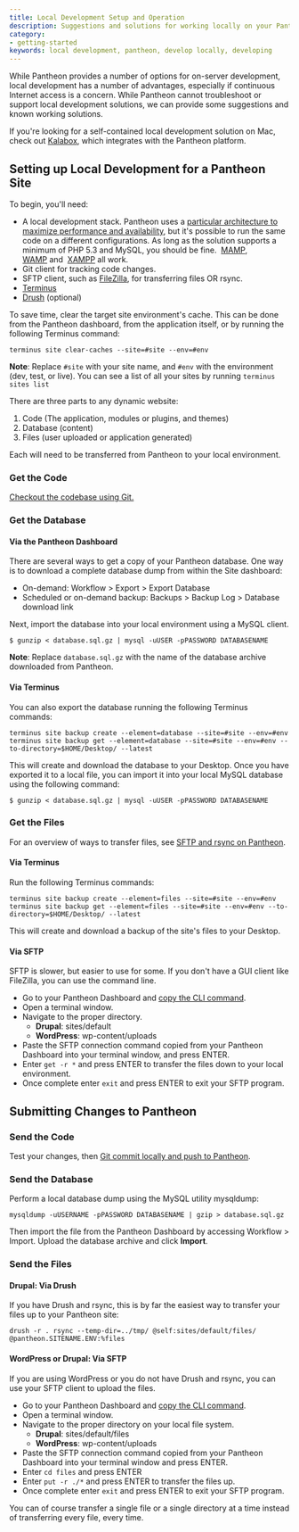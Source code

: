 ```yaml
---
title: Local Development Setup and Operation
description: Suggestions and solutions for working locally on your Pantheon Drupal or WordPress site.
category:
- getting-started
keywords: local development, pantheon, develop locally, developing
---
```

While Pantheon provides a number of options for on-server development, local development has a number of advantages, especially if continuous Internet access is a concern. While Pantheon cannot troubleshoot or support local development solutions, we can provide some suggestions and known working solutions.  

If you're looking for a self-contained local development solution on Mac, check out [Kalabox](http://www.kalamuna.com/products/kalabox), which integrates with the Pantheon platform.

## Setting up Local Development for a Pantheon Site

To begin, you'll need:

- A local development stack. Pantheon uses a [particular architecture to maximize performance and availability](/docs/articles/sites/all-about-application-containers/), but it's possible to run the same code on a different configurations. As long as the solution supports a minimum of PHP 5.3 and MySQL, you should be fine.  [MAMP](http://www.mamp.info/),  [WAMP](http://www.wampserver.com/) and  [XAMPP](http://www.apachefriends.org/en/xampp.html) all work.
- Git client for tracking code changes.
- SFTP client, such as [FileZilla](https://filezilla-project.org/ "FileZilla, a Cross-platform GUI SFTP client."), for transferring files OR rsync.
- [Terminus](https://github.com/pantheon-systems/cli)
- [Drush](/docs/articles/local/drush-command-line-utility/) (optional)

To save time, clear the target site environment's cache. This can be done from the Pantheon dashboard, from the application itself, or by running the following Terminus command:

```
terminus site clear-caches --site=#site --env=#env
```

<div class="alert alert-info" role="alert">
<strong>Note</strong>: Replace <code>#site</code> with your site name, and <code>#env</code> with the environment (dev, test, or live). You can see a list of all your sites by running <code>terminus sites list</code></div>

There are three parts to any dynamic website:

1. Code (The application, modules or plugins, and themes)
1. Database (content)
1. Files (user uploaded or application generated)

Each will need to be transferred from Pantheon to your local environment.

### Get the Code

[Checkout the codebase using Git.](/docs/articles/local/starting-with-git/#clone-your-site-codebase)

### Get the Database

#### Via the Pantheon Dashboard

There are several ways to get a copy of your Pantheon database. One way is to download a complete database dump from within the Site dashboard:

- On-demand: Workflow > Export > Export Database
- Scheduled or on-demand backup: Backups > Backup Log > Database download link

Next, import the database into your local environment using a MySQL client.

````
$ gunzip < database.sql.gz | mysql -uUSER -pPASSWORD DATABASENAME
````
<div class="alert alert-info" role="alert">
<strong>Note</strong>: Replace <code>database.sql.gz</code> with the name of the database archive downloaded from Pantheon.</div>

#### Via Terminus

You can also export the database running the following Terminus commands:

```
terminus site backup create --element=database --site=#site --env=#env
terminus site backup get --element=database --site=#site --env=#env --to-directory=$HOME/Desktop/ --latest
```

This will create and download the database to your Desktop. Once you have exported it to a local file, you can import it into your local MySQL database using the following command:

````
$ gunzip < database.sql.gz | mysql -uUSER -pPASSWORD DATABASENAME
````
### Get the Files

For an overview of ways to transfer files, see [SFTP and rsync on Pantheon](/docs/articles/local/rsync-and-sftp/).

#### Via Terminus

Run the following Terminus commands:
```
terminus site backup create --element=files --site=#site --env=#env
terminus site backup get --element=files --site=#site --env=#env --to-directory=$HOME/Desktop/ --latest
```
This will create and download a backup of the site's files to your Desktop.

#### Via SFTP

SFTP is slower, but easier to use for some. If you don't have a GUI client like FileZilla, you can use the command line.

- Go to your Pantheon Dashboard and [copy the CLI command](/docs/articles/sites/code/developing-directly-with-sftp-mode/#sftp-connection-information).
- Open a terminal window.
- Navigate to the proper directory.
    - **Drupal**: sites/default
    - **WordPress**: wp-content/uploads
- Paste the SFTP connection command copied from your Pantheon Dashboard into your terminal window, and press ENTER.
- Enter `get -r *` and press ENTER to transfer the files down to your local environment.  
- Once complete enter `exit` and press ENTER to exit your SFTP program.

## Submitting Changes to Pantheon

### Send the Code

Test your changes, then [Git commit locally and push to Pantheon](/docs/articles/local/starting-with-git/#push-changes-to-pantheon).

### Send the Database

Perform a local database dump using the MySQL utility mysqldump:
```
mysqldump -uUSERNAME -pPASSWORD DATABASENAME | gzip > database.sql.gz
```
Then import the file from the Pantheon Dashboard by accessing Workflow > Import. Upload the database archive and click **Import**.

### Send the Files

#### Drupal: Via Drush
If you have Drush and rsync, this is by far the easiest way to transfer your files up to your Pantheon site:

````
drush -r . rsync --temp-dir=../tmp/ @self:sites/default/files/ @pantheon.SITENAME.ENV:%files
````

#### WordPress or Drupal: Via SFTP
If you are using WordPress or you do not have Drush and rsync, you can use your SFTP client to upload the files.

- Go to your Pantheon Dashboard and [copy the CLI command](/docs/articles/sites/code/developing-directly-with-sftp-mode/#sftp-connection-information).
- Open a terminal window.
- Navigate to the proper directory on your local file system.
    - **Drupal**: sites/default/files
    - **WordPress**: wp-content/uploads
- Paste the SFTP connection command copied from your Pantheon Dashboard into your terminal window and press ENTER.
- Enter `cd files` and press ENTER
- Enter `put -r ./*` and press ENTER to transfer the files up.  
- Once complete enter `exit` and press ENTER to exit your SFTP program.

You can of course transfer a single file or a single directory at a time instead of transferring every file, every time.
